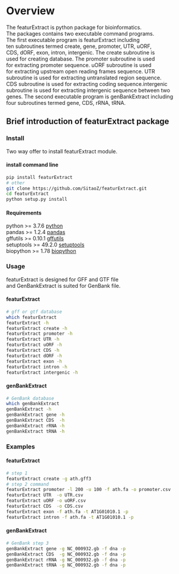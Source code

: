 # Overview

The featurExtract is python package for bioinformatics.  
The packages contains two executable command programs.  
The first executable program is featurExtract including  
ten subroutines termed create, gene, promoter, UTR, uORF,  
CDS, dORF, exon, intron, intergenic. The create subroutine is   
used for creating database. The promoter subroutine is used  
for extracting promoter sequence. uORF subroutine is used  
for extracting upstream open reading frames sequence. UTR  
subroutine is used for extracting untranslated region sequence.  
CDS subroutine is used for extracting coding sequence.intergenic  
subroutine is used for extracting intergenic sequence between two  
genes. The second executable program is genBankExtract including  
four subroutines termed gene, CDS, rRNA, tRNA.


## Brief introduction of featurExtract package

### Install
Two way offer to install featurExtract module.

#### install command line

```bash
pip install featurExtract
# other
git clone https://github.com/SitaoZ/featurExtract.git
cd featurExtract
python setup.py install
```

#### Requirements

python >= 3.7.6 [python](https://www.python.org/)  
pandas >= 1.2.4 [pandas](https://pandas.pydata.org/docs/)  
gffutils >= 0.10.1 [gffutils](https://pythonhosted.org/gffutils/)  
setuptools >= 49.2.0 [setuptools](https://pypi.org/project/setuptools/)  
biopython >= 1.78 [biopython](https://biopython.org/wiki/Documentation/)  

### Usage
featurExtract is designed for GFF and GTF file  
and GenBankExtract is suited for GenBank file. 

#### featurExtract

```bash
# gff or gtf database 
which featurExtract
featurExtract -h 
featurExtract create -h 
featurExtract promoter -h 
featurExtract UTR -h 
featurExtract uORF -h 
featurExtract CDS -h 
featurExtract dORF -h
featurExtract exon -h
featurExtract intron -h
featurExtract intergenic -h
```

#### genBankExtract

```bash 
# GenBank database
which genBankExtract
genBankExtract -h
genBankExtract gene -h
genBankExtract CDS  -h
genBankExtract rRNA -h
genBankExtract tRNA -h
```
### Examples

#### featurExtract

```bash
# step 1 
featurExtract create -g ath.gff3 
# step 2 command
featurExtract promoter -l 200 -u 100 -f ath.fa -o promoter.csv
featurExtract UTR  -o UTR.csv
featurExtract uORF -o uORF.csv
featurExtract CDS  -o CDS.csv
featurExtract exon -f ath.fa -t AT1G01010.1 -p 
featurExtract intron -f ath.fa -t AT1G01010.1 -p  
```
    
#### genBankExtract

```bash 
# GenBank step 3
genBankExtract gene -g NC_000932.gb -f dna -p  
genBankExtract CDS  -g NC_000932.gb -f dna -p 
genBankExtract rRNA -g NC_000932.gb -f dna -p
genBankExtract tRNA -g NC_000932.gb -f dna -p
```
    
